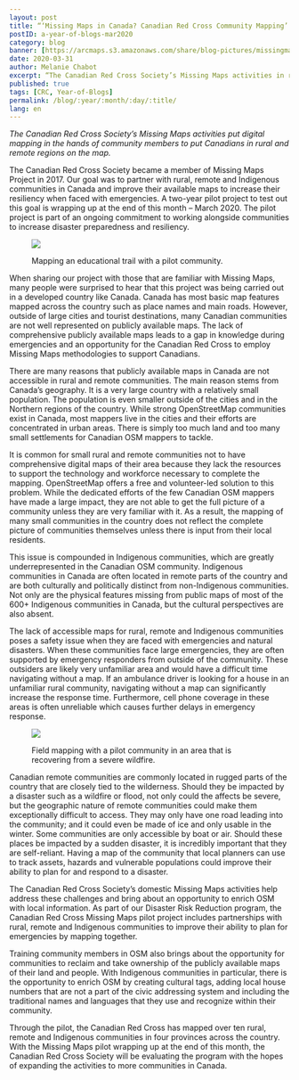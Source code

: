 ```yaml
---
layout: post
title: “‘Missing Maps in Canada? Canadian Red Cross Community Mapping’ – A Year of Blogs – March 2020”
postID: a-year-of-blogs-mar2020
category: blog
banner: [https://arcmaps.s3.amazonaws.com/share/blog-pictures/missingmaps-blog_20200331_banner.jpg]
date: 2020-03-31
author: Melanie Chabot
excerpt: “The Canadian Red Cross Society’s Missing Maps activities in rural, remote and Indigenous communities.”
published: true
tags: [CRC, Year-of-Blogs]
permalink: /blog/:year/:month/:day/:title/
lang: en
---
```

*The Canadian Red Cross Society’s Missing Maps activities put digital mapping in the hands of community members to put Canadians in rural and remote regions on the map.*

The Canadian Red Cross Society became a member of Missing Maps Project in 2017. Our goal was to partner with rural, remote and Indigenous communities in Canada and improve their available maps to increase their resiliency when faced with emergencies. A two-year pilot project to test out this goal is wrapping up at the end of this month – March 2020. The pilot project is part of an ongoing commitment to working alongside communities to increase disaster preparedness and resiliency.

<figure>
<img src="https://arcmaps.s3.amazonaws.com/share/blog-pictures/missingmaps-blog_20200331_photo1.JPG">
<p class="caption"> Mapping an educational trail with a pilot community.</p>
</figure>

When sharing our project with those that are familiar with Missing Maps, many people were surprised to hear that this project was being carried out in a developed country like Canada. Canada has most basic map features mapped across the country such as place names and main roads. However, outside of large cities and tourist destinations, many Canadian communities are not well represented on publicly available maps. The lack of comprehensive publicly available maps leads to a gap in knowledge during emergencies and an opportunity for the Canadian Red Cross to employ Missing Maps methodologies to support Canadians.

There are many reasons that publicly available maps in Canada are not accessible in rural and remote communities. The main reason stems from Canada’s geography. It is a very large country with a relatively small population. The population is even smaller outside of the cities and in the Northern regions of the country. While strong OpenStreetMap communities exist in Canada, most mappers live in the cities and their efforts are concentrated in urban areas. There is simply too much land and too many small settlements for Canadian OSM mappers to tackle.

It is common for small rural and remote communities not to have comprehensive digital maps of their area because they lack the resources to support the technology and workforce necessary to complete the mapping. OpenStreetMap offers a free and volunteer-led solution to this problem. While the dedicated efforts of the few Canadian OSM mappers have made a large impact, they are not able to get the full picture of a community unless they are very familiar with it. As a result, the mapping of many small communities in the country does not reflect the complete picture of communities themselves unless there is input from their local residents. 

This issue is compounded in Indigenous communities, which are greatly underrepresented in the Canadian OSM community. Indigenous communities in Canada are often located in remote parts of the country and are both culturally and politically distinct from non-Indigenous communities. Not only are the physical features missing from public maps of most of the 600+ Indigenous communities in Canada, but the cultural perspectives are also absent.

The lack of accessible maps for rural, remote and Indigenous communities poses a safety issue when they are faced with emergencies and natural disasters. When these communities face large emergencies, they are often supported by emergency responders from outside of the community. These outsiders are likely very unfamiliar area and would have a difficult time navigating without a map. If an ambulance driver is looking for a house in an unfamiliar rural community, navigating without a map can significantly increase the response time. Furthermore, cell phone coverage in these areas is often unreliable which causes further delays in emergency response.

<figure>
<img src="https://arcmaps.s3.amazonaws.com/share/blog-pictures/missingmaps-blog_20200331_photo2.JPG">
<p class="caption"> Field mapping with a pilot community in an area that is recovering from a severe wildfire.</p>
</figure>

Canadian remote communities are commonly located in rugged parts of the country that are closely tied to the wilderness. Should they be impacted by a disaster such as a wildfire or flood, not only could the affects be severe, but the geographic nature of remote communities could make them exceptionally difficult to access. They may only have one road leading into the community; and it could even be made of ice and only usable in the winter. Some communities are only accessible by boat or air. Should these places be impacted by a sudden disaster, it is incredibly important that they are self-reliant. Having a map of the community that local planners can use to track assets, hazards and vulnerable populations could improve their ability to plan for and respond to a disaster.

The Canadian Red Cross Society’s domestic Missing Maps activities help address these challenges and bring about an opportunity to enrich OSM with local information. As part of our Disaster Risk Reduction program, the Canadian Red Cross Missing Maps pilot project includes partnerships with rural, remote and Indigenous communities to improve their ability to plan for emergencies by mapping together.

Training community members in OSM also brings about the opportunity for communities to reclaim and take ownership of the publicly available maps of their land and people. With Indigenous communities in particular, there is the opportunity to enrich OSM by creating cultural tags, adding local house numbers that are not a part of the civic addressing system and including the traditional names and languages that they use and recognize within their community. 

Through the pilot, the Canadian Red Cross has mapped over ten rural, remote and Indigenous communities in four provinces across the country. With the Missing Maps pilot wrapping up at the end of this month, the Canadian Red Cross Society will be evaluating the program with the hopes of expanding the activities to more communities in Canada.
